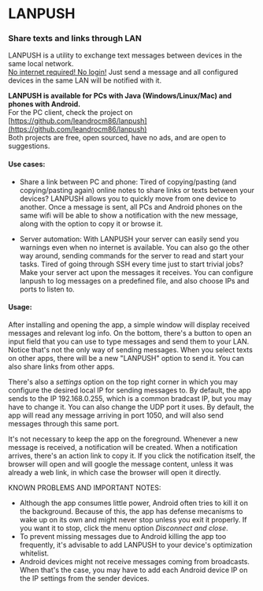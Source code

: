 # LANPUSH
### Share texts and links through LAN


LANPUSH is a utility to exchange text messages between devices in the same local network.<br>
<u>No internet required! No login!</u> Just send a message and all configured devices in the same LAN will be notified with it.

**LANPUSH is available for PCs with Java (Windows/Linux/Mac) and phones with Android.**<br>
For the PC client, check the project on [https://github.com/leandrocm86/lanpush](https://github.com/leandrocm86/lanpush)<br>
Both projects are free, open sourced, have no ads, and are open to suggestions.

#### Use cases:
- Share a link between PC and phone:
Tired of copying/pasting (and copying/pasting again) online notes to share links or texts between your devices?
LANPUSH allows you to quickly move from one device to another.
Once a message is sent, all PCs and Android phones on the same wifi will be able to show a notification with the new message, along with the option to copy it or browse it.

- Server automation:
With LANPUSH your server can easily send you warnings even when no internet is available.
You can also go the other way around, sending commands for the server to read and start your tasks.
Tired of going through SSH every time just to start trivial jobs? Make your server act upon the messages it receives. You can configure lanpush to log messages on a predefined file, and also choose IPs and ports to listen to.

#### Usage:
After installing and opening the app, a simple window will display received messages and relevant log info.
On the bottom, there's a button to open an input field that you can use to type messages and send them to your LAN. Notice that's not the only way of sending messages. When you select texts on other apps, there will be a new "LANPUSH" option to send it. You can also share links from other apps.

There's also a *settings* option on the top right corner in which you may configure the desired local IP for sending messages to. By default, the app sends to the IP 192.168.0.255, which is a common bradcast IP, but you may have to change it.
You can also change the UDP port it uses. By default, the app will read any message arriving in port 1050, and will also send messages through this same port.

It's not necessary to keep the app on the foreground. Whenever a new message is received, a notification will be created.
When a notification arrives, there's an action link to copy it. If you click the notification itself, the browser will open and will google the message content, unless it was already a web link, in which case the browser will open it directly.

KNOWN PROBLEMS AND IMPORTANT NOTES:
- Although the app consumes little power, Android often tries to kill it on the background. Because of this, the app has defense mecanisms to wake up on its own and might never stop unless you exit it properly. If you want it to stop, click the menu option *Disconnect and close*.
- To prevent missing messages due to Android killing the app too frequently, it's advisable to add LANPUSH to your device's optimization whitelist.
- Android devices might not receive messages coming from broadcasts. When that's the case, you may have to add each Android device IP on the IP settings from the sender devices.
